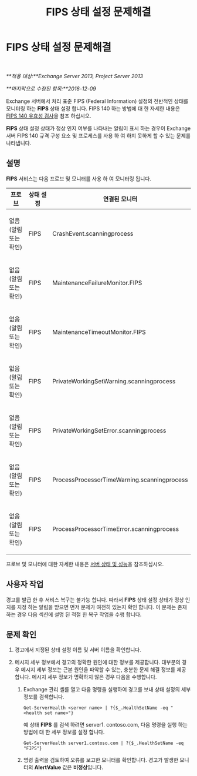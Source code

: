 ﻿---
title: FIPS 상태 설정 문제해결
TOCTitle: FIPS 상태 설정 문제해결
ms:assetid: 96e1b096-9cb5-426f-a84e-50d5599e4bbb
ms:mtpsurl: https://technet.microsoft.com/ko-kr/library/ms.exch.scom.fips(v=EXCHG.150)
ms:contentKeyID: 54651883
ms.date: 03/06/2017
mtps_version: v=EXCHG.150
ms.translationtype: MT
---

# FIPS 상태 설정 문제해결

 

_**적용 대상:**Exchange Server 2013, Project Server 2013_

_**마지막으로 수정된 항목:**2016-12-09_

Exchange 서버에서 처리 표준 FIPS (Federal Information) 설정의 전반적인 상태를 모니터링 하는 **FIPS** 상태 설정 합니다. FIPS 140 하는 방법에 대 한 자세한 내용은 [FIPS 140 유효성 검사](https://go.microsoft.com/fwlink/p/?linkid=521913)을 참조 하십시오.

**FIPS** 상태 설정 상태가 정상 인지 여부를 나타내는 알림이 표시 하는 경우이 Exchange 서버 FIPS 140 규격 구성 요소 및 프로세스를 사용 하 여 하지 못하게 할 수 있는 문제를 나타냅니다.

## 설명

**FIPS** 서비스는 다음 프로브 및 모니터를 사용 하 여 모니터링 됩니다.


<table>
<colgroup>
<col style="width: 33%" />
<col style="width: 33%" />
<col style="width: 33%" />
</colgroup>
<thead>
<tr class="header">
<th>프로브</th>
<th>상태 설정</th>
<th>연결된 모니터</th>
</tr>
</thead>
<tbody>
<tr class="odd">
<td><p>없음 (알림 또는 확인)</p></td>
<td><p>FIPS</p></td>
<td><p>CrashEvent.scanningprocess</p></td>
</tr>
<tr class="even">
<td><p>없음 (알림 또는 확인)</p></td>
<td><p>FIPS</p></td>
<td><p>MaintenanceFailureMonitor.FIPS</p></td>
</tr>
<tr class="odd">
<td><p>없음 (알림 또는 확인)</p></td>
<td><p>FIPS</p></td>
<td><p>MaintenanceTimeoutMonitor.FIPS</p></td>
</tr>
<tr class="even">
<td><p>없음 (알림 또는 확인)</p></td>
<td><p>FIPS</p></td>
<td><p>PrivateWorkingSetWarning.scanningprocess</p></td>
</tr>
<tr class="odd">
<td><p>없음 (알림 또는 확인)</p></td>
<td><p>FIPS</p></td>
<td><p>PrivateWorkingSetError.scanningprocess</p></td>
</tr>
<tr class="even">
<td><p>없음 (알림 또는 확인)</p></td>
<td><p>FIPS</p></td>
<td><p>ProcessProcessorTimeWarning.scanningprocess</p></td>
</tr>
<tr class="odd">
<td><p>없음 (알림 또는 확인)</p></td>
<td><p>FIPS</p></td>
<td><p>ProcessProcessorTimeError.scanningprocess</p></td>
</tr>
</tbody>
</table>


프로브 및 모니터에 대한 자세한 내용은 [서버 상태 및 성능](https://technet.microsoft.com/ko-kr/library/jj150551\(v=exchg.150\))을 참조하십시오.

## 사용자 작업

경고를 발급 한 후 서비스 복구는 불가능 합니다. 따라서 **FIPS** 상태 설정 상태가 정상 인지를 지정 하는 알림을 받으면 먼저 문제가 여전히 있는지 확인 합니다. 이 문제는 존재 하는 경우 다음 섹션에 설명 된 적절 한 복구 작업을 수행 합니다.

## 문제 확인

1.  경고에서 지정된 상태 설정 이름 및 서버 이름을 확인합니다.

2.  메시지 세부 정보에서 경고의 정확한 원인에 대한 정보를 제공합니다. 대부분의 경우 메시지 세부 정보는 근본 원인을 파악할 수 있는, 충분한 문제 해결 정보를 제공합니다. 메시지 세부 정보가 명확하지 않은 경우 다음을 수행합니다.
    
    1.  Exchange 관리 셸를 열고 다음 명령을 실행하여 경고를 보내 상태 설정의 세부 정보를 검색합니다.
        
            Get-ServerHealth <server name> | ?{$_.HealthSetName -eq "<health set name>"}
        
        예 상태 **FIPS** 를 검색 하려면 server1. contoso.com, 다음 명령을 실행 하는 방법에 대 한 세부 정보를 설정 합니다.
        
            Get-ServerHealth server1.contoso.com | ?{$_.HealthSetName -eq "FIPS"}
    
    2.  명령 출력을 검토하여 오류를 보고한 모니터를 확인합니다. 경고가 발생한 모니터의 **AlertValue** 값은 **비정상**입니다.

